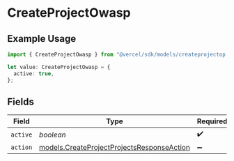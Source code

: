 # CreateProjectOwasp

## Example Usage

```typescript
import { CreateProjectOwasp } from "@vercel/sdk/models/createprojectop.js";

let value: CreateProjectOwasp = {
  active: true,
};
```

## Fields

| Field                                                                                          | Type                                                                                           | Required                                                                                       | Description                                                                                    |
| ---------------------------------------------------------------------------------------------- | ---------------------------------------------------------------------------------------------- | ---------------------------------------------------------------------------------------------- | ---------------------------------------------------------------------------------------------- |
| `active`                                                                                       | *boolean*                                                                                      | :heavy_check_mark:                                                                             | N/A                                                                                            |
| `action`                                                                                       | [models.CreateProjectProjectsResponseAction](../models/createprojectprojectsresponseaction.md) | :heavy_minus_sign:                                                                             | N/A                                                                                            |